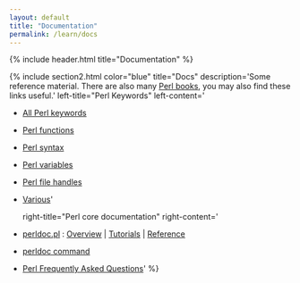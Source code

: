 ```yaml
---
layout: default
title: "Documentation" 
permalink: /learn/docs
---
```


{% include header.html
  title="Documentation"
%}

{% include section2.html
  color="blue"
  title="Docs"
  description='Some reference material. There are also many [Perl books](/books), you may also find these links useful.'
  left-title="Perl Keywords"
  left-content='
* [All Perl keywords](/learn/docs/keywords)
* [Perl functions](/learn/docs/functions)
* [Perl syntax](/learn/docs/barewords)
* [Perl variables](/learn/docs/perlvar)
* [Perl file handles](/learn/docs/file_handles)
* [Various](/learn/docs/misc)'

  right-title="Perl core documentation"
  right-content='
* [perldoc.pl](http://perldoc.pl) : [Overview](https://perldoc.pl/perl.html#Overview) | [Tutorials](https://perldoc.pl/perl.html#Tutorials) | [Reference](https://perldoc.pl/perl.html#Reference-Manual) 
* [perldoc command](https://perldoc.pl/perldoc.html)
* [Perl Frequently Asked Questions](/learn/faq/)'
%}
